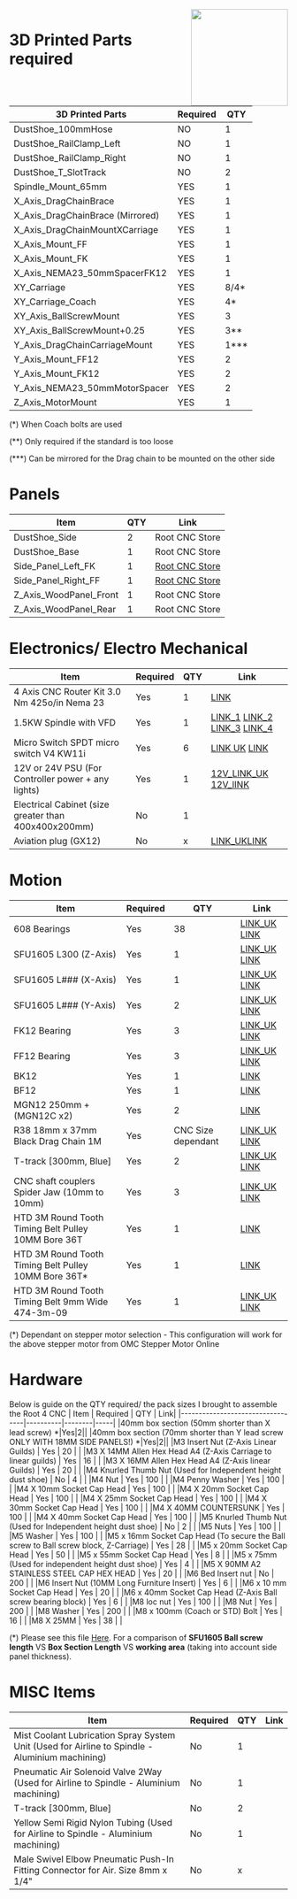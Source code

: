 <img align="right" width=175 src="https://github.com/RootCNC/Root-4-CNC/blob/master/Media/R_Logo.png" />

# 3D Printed Parts required

| 3D Printed Parts                 | Required | QTY    |
|----------------------------------|----------|--------|
| DustShoe_100mmHose               | NO       | 1      |
| DustShoe_RailClamp_Left          | NO       | 1      |
| DustShoe_RailClamp_Right         | NO       | 1      |
| DustShoe_T_SlotTrack             | NO       | 2      |
| Spindle_Mount_65mm               | YES      | 1      |
| X_Axis_DragChainBrace            | YES      | 1      |
| X_Axis_DragChainBrace (Mirrored) | YES      | 1      |
| X_Axis_DragChainMountXCarriage   | YES      | 1      |
| X_Axis_Mount_FF                  | YES      | 1      |
| X_Axis_Mount_FK                  | YES      | 1      |
| X_Axis_NEMA23_50mmSpacerFK12     | YES      | 1      |
| XY_Carriage                      | YES      | 8/4*   |
| XY_Carriage_Coach                | YES      | 4*     |
| XY_Axis_BallScrewMount           | YES      | 3      |
| XY_Axis_BallScrewMount+0.25      | YES      | 3**    |
| Y_Axis_DragChainCarriageMount    | YES      | 1***   |
| Y_Axis_Mount_FF12                | YES      | 2      |
| Y_Axis_Mount_FK12                | YES      | 2      |
| Y_Axis_NEMA23_50mmMotorSpacer    | YES      | 2      |
| Z_Axis_MotorMount                | YES      | 1      |

(\*) When Coach bolts are used

(\*\*) Only required if the standard is too loose

(\*\*\*) Can be mirrored for the Drag chain to be mounted on the other side

# Panels
| Item               | QTY    | Link|
|----------------------------------|--------|-----|
|DustShoe_Side| 2|Root CNC Store|
|DustShoe_Base|1|Root CNC Store|
|Side_Panel_Left_FK|1|[Root CNC Store](https://rootcnc.com/product/root-4-side-panel/)|
|Side_Panel_Right_FF|1|[Root CNC Store](https://rootcnc.com/product/root-4-side-panel/)|
|Z_Axis_WoodPanel_Front|1|Root CNC Store|
|Z_Axis_WoodPanel_Rear|1|Root CNC Store|


# Electronics/ Electro Mechanical
| Item               | Required | QTY    | Link|
|----------------------------------|----------|--------|-----|
| 4 Axis CNC Router Kit 3.0 Nm 425o/in Nema 23               | Yes       | 1      | [LINK](https://www.omc-stepperonline.com/4-axis-cnc-router-kit-3-0-nm-425oz-in-nema-23-stepper-motor-and-driver-and-power-supply.html/?tracking=5efc6f6300e83)
|1.5KW Spindle with VFD|Yes|1|[LINK_1](https://s.click.aliexpress.com/e/_dX0JKm3) [LINK_2](https://s.click.aliexpress.com/e/_dT4xs63) [LINK_3](https://s.click.aliexpress.com/e/_dSjt6gr) [LINK_4](https://s.click.aliexpress.com/e/_dSUhh43)
|Micro Switch SPDT micro switch V4 KW11i|Yes|6|[LINK UK](https://amzn.to/31Kf1wC) [LINK](https://s.click.aliexpress.com/e/_ATnQCz)| 
|12V or 24V PSU (For Controller power + any lights) |Yes|1|[12V_LINK_UK](https://amzn.to/2HxYvIS) [12V_lINK](https://s.click.aliexpress.com/e/_AACYyd)| 
|Electrical Cabinet (size greater than 400x400x200mm) |No|1|| 
|Aviation plug (GX12) |No|x|[LINK_UK](https://amzn.to/31LBPfl)[LINK](https://s.click.aliexpress.com/e/_AtqbWz)|


# Motion
| Item               | Required | QTY    | Link|
|----------------------------------|----------|--------|-----|
|608 Bearings               | Yes       | 38      |[LINK_UK](https://amzn.to/3dWB9c6) [LINK](https://s.click.aliexpress.com/e/_ATuujF)|
|SFU1605 L300 (Z-Axis)               | Yes       | 1      |[LINK_UK](https://amzn.to/3osWWNp) [LINK](https://s.click.aliexpress.com/e/_AOHs9J)|
|SFU1605 L### (X-Axis)                | Yes       | 1      |[LINK_UK](https://amzn.to/35AbBOe) [LINK](https://s.click.aliexpress.com/e/_9zA1ff)|
|SFU1605 L### (Y-Axis)              | Yes       | 2      |[LINK_UK](https://amzn.to/35AbBOe) [LINK](https://s.click.aliexpress.com/e/_9zA1ff)|
|FK12 Bearing               | Yes       | 3      |[LINK_UK](https://amzn.to/35zBhKN) [LINK](https://s.click.aliexpress.com/e/_9v05o1)|
|FF12 Bearing             | Yes       | 3      |[LINK_UK](https://amzn.to/35zBhKN) [LINK](https://s.click.aliexpress.com/e/_9v05o1)|
|BK12             | Yes       | 1      |[LINK](https://s.click.aliexpress.com/e/_9v05o1)|
|BF12              | Yes       | 1      |[LINK](https://s.click.aliexpress.com/e/_9v05o1)|
|MGN12 250mm + (MGN12C x2)              | Yes       | 2      |[LINK](https://s.click.aliexpress.com/e/_ALbQTF)|
|R38 18mm x 37mm Black Drag Chain 1M              | Yes       | CNC Size dependant      |[LINK_UK](https://amzn.to/37J6PAH)  [LINK](https://s.click.aliexpress.com/e/_9hJS33)|
|T-track [300mm, Blue]            | Yes       | 2      |[LINK_UK](https://amzn.to/3mkDBvK) [LINK](https://s.click.aliexpress.com/e/_9x8Pnf)|
|CNC shaft couplers Spider Jaw (10mm to 10mm)| Yes       | 3      |[LINK_UK](https://amzn.to/3jxH1tx) [LINK](https://s.click.aliexpress.com/e/_AP8YPT)|
|HTD 3M Round Tooth Timing Belt Pulley 10MM Bore 36T| Yes       | 1      |[LINK](https://s.click.aliexpress.com/e/_9hO2OZ)|
|HTD 3M Round Tooth Timing Belt Pulley 10MM Bore 36T*| Yes       | 1      |[LINK](https://s.click.aliexpress.com/e/_9hO2OZ) |
|HTD 3M Round Tooth Timing Belt 9mm Wide 474-3m-09| Yes       | 1      |[LINK_UK](https://amzn.to/2Tu7xcu) [LINK](https://s.click.aliexpress.com/e/_9HpJZj)

(\*) Dependant on stepper motor selection - This configuration will work for the above stepper motor from OMC Stepper Motor Online
# Hardware
Below is guide on the QTY required/ the pack sizes I brought to assemble the Root 4 CNC
| Item               | Required | QTY    | Link|
|----------------------------------|----------|--------|-----|
|40mm box section (50mm shorter than X lead screw) *|Yes|2||
|40mm box section (70mm shorter than Y lead screw ONLY WITH 18MM SIDE PANELS!) *|Yes|2||
|M3 Insert Nut (Z-Axis Linear Guilds) | Yes | 20  | | 
|M3 X 14MM Allen Hex Head A4 (Z-Axis Carriage to linear guilds) | Yes | 16  | | 
|M3 X 16MM Allen Hex Head A4 (Z-Axis linear Guilds) | Yes | 20  | | 
|M4 Knurled Thumb Nut (Used for Independent height dust shoe) | No | 4  | | 
|M4 Nut | Yes | 100  | | 
|M4 Penny Washer | Yes | 100  | | 
|M4 X 10mm Socket Cap Head  | Yes | 100  | | 
|M4 X 20mm Socket Cap Head  | Yes | 100  | | 
|M4 X 25mm Socket Cap Head  | Yes | 100  | | 
|M4 X 30mm Socket Cap Head  | Yes | 100  | | 
|M4 X 40MM COUNTERSUNK | Yes | 100  | | 
|M4 X 40mm Socket Cap Head  | Yes | 100  | | 
|M5 Knurled Thumb Nut (Used for Independent height dust shoe) | No | 2  | | 
|M5 Nuts  | Yes | 100  | | 
|M5 Washer | Yes | 100  | | 
|M5 x 16mm Socket Cap Head (To secure the Ball screw to Ball screw block, Z-Carriage) | Yes | 28  | | 
|M5 x 20mm Socket Cap Head | Yes | 50  | | 
|M5 x 55mm Socket Cap Head | Yes | 8 | |
|M5 x 75mm (Used for independent height dust shoe) | Yes | 4  | | 
|M5 X 90MM A2 STAINLESS STEEL CAP HEX HEAD | Yes | 20  | | 
|M6 Bed Insert nut | No | 200  | | 
|M6 Insert Nut (10MM Long Furniture Insert) | Yes | 6  | | 
|M6 x 10 mm Socket Cap Head | Yes | 20  | | 
|M6 x 40mm Socket Cap Head (Z-Axis Ball screw bearing block) | Yes | 6  | | 
|M8 loc nut | Yes | 100  | | 
|M8 Nut | Yes | 200  | | 
|M8 Washer | Yes | 200  | | 
|M8 x 100mm (Coach or STD) Bolt | Yes | 16  | | 
|M8 X 25MM  | Yes | 38  | | 

(\*) Please see this file [Here](https://github.com/RootCNC/Root-4-CNC/blob/master/Working%20Area.xlsx). For a comparison of **SFU1605 Ball screw length** VS **Box Section Length** VS **working area** (taking into account side panel thickness).

# MISC Items
| Item               | Required | QTY    | Link|
|----------------------------------|----------|--------|-----|
|Mist Coolant Lubrication Spray System Unit (Used for Airline to Spindle - Aluminium machining)| No |1 | |
|Pneumatic Air Solenoid Valve 2Way (Used for Airline to Spindle - Aluminium machining)| No |1 | |
|T-track [300mm, Blue]| No |2 | |
|Yellow Semi Rigid Nylon Tubing (Used for Airline to Spindle - Aluminium machining)| No |1 | |
|Male Swivel Elbow Pneumatic Push-In Fitting Connector for Air. Size 8mm x 1/4"| No |x | |



